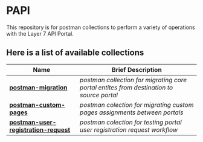 # PAPI
This repository is for postman collections to perform a variety of operations with the Layer 7 API Portal. 

## Here is a list of available collections

Name | Brief Description
----- | -----------------
[**postman-migration**](./postman-migration) | *postman collection for migrating core portal entites from destination to source portal*
[**postman-custom-pages**](./postman-custom-pages) | *postman colection for migrating custom pages assignments between portals*
[**postman-user-registration-request**](./postman-user-registration-request) | *postman colection for testing portal user registration request workflow*
